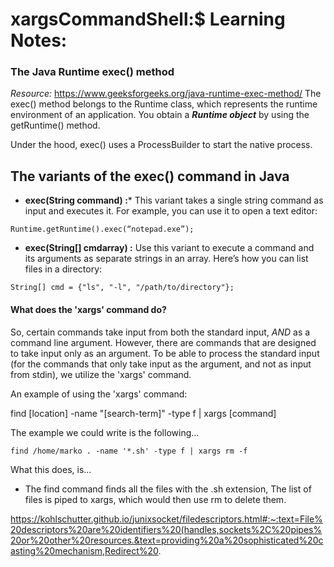 # xargsCommandShell:$ Learning Notes:


### The Java Runtime exec() method
*Resource:*
https://www.geeksforgeeks.org/java-runtime-exec-method/
The exec() method belongs to the Runtime class, which represents the runtime environment of an application. You obtain a ***Runtime object*** by using the getRuntime() method.

Under the hood, exec() uses a ProcessBuilder to start the native process.


## The variants of the exec() command in Java
- **exec(String command) :*** This variant takes a single string command as input and executes it. For example, you can use it to open a text editor:

```
Runtime.getRuntime().exec(“notepad.exe”);
```
- ****exec(String[] cmdarray) :**** Use this variant to execute a command and its arguments as separate strings in an array. Here’s how you can list files in a directory:
```
String[] cmd = {"ls", "-l", "/path/to/directory"};
```

#### What does the 'xargs' command do?
So, certain commands take input from both the standard input, *AND* as a command line argument. However, there are commands that are designed to take input only as an argument. To be able to process the standard input (for the commands that only take input as the argument, and not as input from stdin), we utilize the 'xargs' command.

An example of using the 'xargs' command:

find [location] -name "[search-term]" -type f | xargs [command]

The example we could write is the following...

```
find /home/marko . -name '*.sh' -type f | xargs rm -f
```

What this does, is...
- The find command finds all the files with the .sh extension, The list of files is piped to xargs, which would then use rm to delete them.



https://kohlschutter.github.io/junixsocket/filedescriptors.html#:~:text=File%20descriptors%20are%20identifiers%20(handles,sockets%2C%20pipes%20or%20other%20resources.&text=providing%20a%20sophisticated%20casting%20mechanism,Redirect%20.